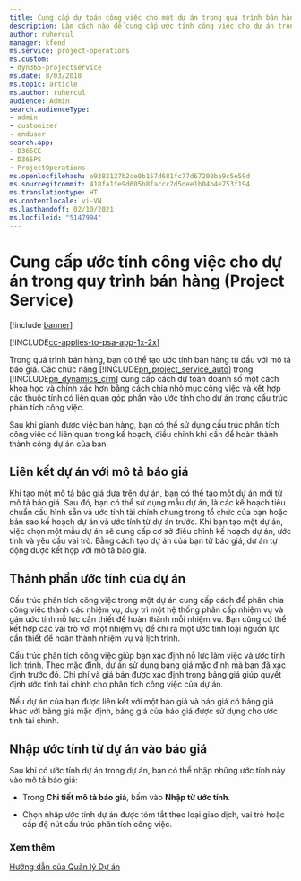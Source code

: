 ```yaml
---
title: Cung cấp dự toán công việc cho một dự án trong quá trình bán hàng
description: Làm cách nào để cung cấp ước tính công việc cho dự án trong quy trình bán hàng ở Project Service
author: ruhercul
manager: kfend
ms.service: project-operations
ms.custom:
- dyn365-projectservice
ms.date: 8/03/2018
ms.topic: article
ms.author: ruhercul
audience: Admin
search.audienceType:
- admin
- customizer
- enduser
search.app:
- D365CE
- D365PS
- ProjectOperations
ms.openlocfilehash: e9382127b2ce0b157d681fc77d67200ba9c5e59d
ms.sourcegitcommit: 418fa1fe9d605b8faccc2d5dee1b04b4e753f194
ms.translationtype: HT
ms.contentlocale: vi-VN
ms.lasthandoff: 02/10/2021
ms.locfileid: "5147994"
---
```

# <a name="provide-work-estimates-for-a-project-during-the-sales-process-project-service"></a>Cung cấp ước tính công việc cho dự án trong quy trình bán hàng (Project Service)

[!include [banner](../includes/psa-now-project-operations.md)]

[!INCLUDE[cc-applies-to-psa-app-1x-2x](../includes/cc-applies-to-psa-app-1x-2x.md)]

Trong quá trình bán hàng, bạn có thể tạo ước tính bán hàng từ đầu với mô tả báo giá. Các chức năng [!INCLUDE[pn_project_service_auto](../includes/pn-project-service-auto.md)] trong [!INCLUDE[pn_dynamics_crm](../includes/pn-dynamics-crm.md)] cung cấp cách dự toán doanh số một cách khoa học và chính xác hơn bằng cách chia nhỏ mục công việc và kết hợp các thuộc tính có liên quan góp phần vào ước tính cho dự án trong cấu trúc phân tích công việc.  
  
 Sau khi giành được việc bán hàng, bạn có thể sử dụng cấu trúc phân tích công việc có liên quan trong kế hoạch, điều chỉnh khi cần để hoàn thành thành công dự án của bạn.  
  
## <a name="link-a-project-to-a-quote-line"></a>Liên kết dự án với mô tả báo giá  
 Khi tạo một mô tả báo giá dựa trên dự án, bạn có thể tạo một dự án mới từ mô tả báo giá. Sau đó, bạn có thể sử dụng mẫu dự án, là các kế hoạch tiêu chuẩn cấu hình sẵn và ước tính tài chính chung trong tổ chức của bạn hoặc bản sao kế hoạch dự án và ước tính từ dự án trước. Khi bạn tạo một dự án, việc chọn một mẫu dự án sẽ cung cấp cơ sở điều chỉnh kế hoạch dự án, ước tính và yêu cầu vai trò. Bằng cách tạo dự án của bạn từ báo giá, dự án tự động được kết hợp với mô tả báo giá.  
  
## <a name="project-estimate-components"></a>Thành phần ước tính của dự án  
 Cấu trúc phân tích công việc trong một dự án cung cấp cách để phân chia công việc thành các nhiệm vụ, duy trì một hệ thống phân cấp nhiệm vụ và gán ước tính nỗ lực cần thiết để hoàn thành mỗi nhiệm vụ. Bạn cũng có thể kết hợp các vai trò với một nhiệm vụ để chỉ ra một ước tính loại nguồn lực cần thiết để hoàn thành nhiệm vụ và lịch trình.  
  
 Cấu trúc phân tích công việc giúp bạn xác định nỗ lực làm việc và ước tính lịch trình. Theo mặc định, dự án sử dụng bảng giá mặc định mà bạn đã xác định trước đó. Chi phí và giá bán được xác định trong bảng giá giúp quyết định ước tính tài chính cho phân tích công việc của dự án.  
  
 Nếu dự án của bạn được liên kết với một báo giá và báo giá có bảng giá khác với bảng giá mặc định, bảng giá của báo giá được sử dụng cho ước tính tài chính.  
  
## <a name="import-estimates-from-a-project-into-a-quote"></a>Nhập ước tính từ dự án vào báo giá  
 Sau khi có ước tính dự án trong dự án, bạn có thể nhập những ước tính này vào mô tả báo giá:  
  
-   Trong **Chi tiết mô tả báo giá**, bấm vào **Nhập từ ước tính**. 

-   Chọn nhập ước tính dự án được tóm tắt theo loại giao dịch, vai trò hoặc cấp độ nút cấu trúc phân tích công việc.  
  
### <a name="see-also"></a>Xem thêm  
 [Hướng dẫn của Quản lý Dự án](../psa/project-manager-guide.md)
